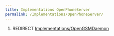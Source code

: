 ```yaml
---
title: Implementations OpenPhoneServer
permalink: /Implementations/OpenPhoneServer/
---
```


1.  REDIRECT [Implementations/OpenGSMDaemon](/Implementations/OpenGSMDaemon "wikilink")

